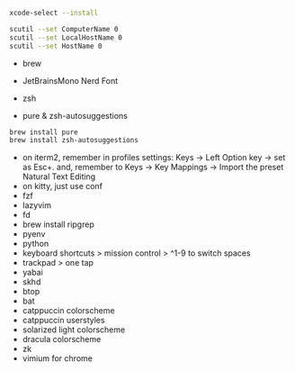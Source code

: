 ```sh
xcode-select --install
```

```sh
scutil --set ComputerName 0
scutil --set LocalHostName 0
scutil --set HostName 0
```

- brew

- JetBrainsMono Nerd Font
- zsh
- pure & zsh-autosuggestions

```zsh
brew install pure
brew install zsh-autosuggestions
```

- on iterm2, remember in profiles settings: Keys -> Left Option key -> set as Esc+. and,
remember to Keys -> Key Mappings -> Import the preset Natural Text Editing
- on kitty, just use conf
- fzf
- lazyvim
- fd
- brew install ripgrep
- pyenv
- python
- keyboard shortcuts > mission control > ^1-9 to switch spaces
- trackpad > one tap
- yabai
- skhd
- btop
- bat
- catppuccin colorscheme
- catppuccin userstyles
- solarized light colorscheme
- dracula colorscheme
- zk
- vimium for chrome
